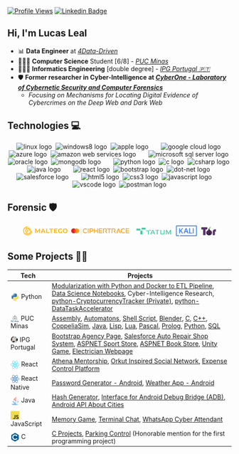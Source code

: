 [![Profile Views](https://hits.seeyoufarm.com/api/count/incr/badge.svg?url=https%3A%2F%2Fgithub.com%2Flucasoal&count_bg=%2000000&title_bg=%23000000&icon=&color=%23E7E7E7&title=Profile+Views&edge_flat=false)](https://hits.seeyoufarm.com) [![Linkedin Badge](https://img.shields.io/badge/-Linkedin-0D4074?=flat-circle&labelColor=black&logo=linkedin&logoColor=FFFFFF&link=https://www.linkedin.com/in/lucasomarandradeleal/)](https://www.linkedin.com/in/lucasleall/)

## Hi, I'm Lucas Leal

- 📊 **Data Engineer** at [_4Data-Driven_](http://www.4datadriven.com.br/)
- 👨🏻‍💻 **Computer Science** Student [6/8] - [_PUC Minas_](https://computacao.pucpcaldas.br/)
- 👨🏻‍💻 **Informatics Engineering** [double degree] - [_IPG Portugal 🇵🇹_](https://politecnicoguarda.pt/)
- 🛡️ **Former researcher in Cyber-Intelligence at [_CyberOne - Laboratory of Cybernetic Security and Computer Forensics_](https://sites.google.com/view/cyberonelab)**
  - _Focusing on Mechanisms for Locating Digital Evidence of Cybercrimes on the Deep Web and Dark Web_

## Technologies 💻
<div align="center">
  <!-- Sistemas Operacionais -->
  <img src="https://cdn.jsdelivr.net/gh/devicons/devicon/icons/linux/linux-original.svg" height="25" alt="linux logo"/>
  <img width="0"/>
  <img src="https://cdn.jsdelivr.net/gh/devicons/devicon/icons/windows8/windows8-original.svg" height="25" alt="windows8 logo"/>
  <img width="0"/>
  <img src="https://cdn.simpleicons.org/apple/B0BEC5" height="25" alt="apple logo"/>

  <!-- Nuvem -->
  <img width="20"/>
  <img src="https://skillicons.dev/icons?i=gcp" height="25" alt="google cloud logo"/>
  <img width="0"/>
  <img src="https://skillicons.dev/icons?i=azure" height="25" alt="azure logo"/>
  <img width="0"/>
  <img src="https://skillicons.dev/icons?i=aws" height="25" alt="amazon web services logo"/>

  <!-- Bancos de Dados -->
  <img width="20"/>
  <img src="https://cdn.jsdelivr.net/gh/devicons/devicon/icons/microsoftsqlserver/microsoftsqlserver-plain.svg" height="25" alt="microsoft sql server logo"/>
  <img width="0"/>
  <img src="https://cdn.jsdelivr.net/gh/devicons/devicon/icons/oracle/oracle-original.svg" height="25" alt="oracle logo"/>
  <img width="0"/>
  <img src="https://skillicons.dev/icons?i=mongodb" height="25" alt="mongodb logo"/>

  <!-- Linguagens de Programação -->
  <img width="20"/>
  <img src="https://skillicons.dev/icons?i=py" height="25" alt="python logo"/>
  <img width="0"/>
  <img src="https://skillicons.dev/icons?i=c" height="25" alt="c logo"/>
  <img width="0"/>
  <img src="https://skillicons.dev/icons?i=cs" height="25" alt="csharp logo"/>
  <img width="0"/>
  <img src="https://skillicons.dev/icons?i=java" height="25" alt="java logo"/>

  <!-- Frameworks e Bibliotecas -->
  <img width="20"/>
  <img src="https://skillicons.dev/icons?i=react" height="25" alt="react logo"/>
  <img width="0"/>
  <img src="https://skillicons.dev/icons?i=bootstrap" height="25" alt="bootstrap logo"/>
  <img width="0"/>
  <img src="https://skillicons.dev/icons?i=dotnet" height="25" alt="dot-net logo"/>
  <img width="0"/>
  <img src="https://cdn.jsdelivr.net/gh/devicons/devicon/icons/salesforce/salesforce-original.svg" height="25" alt="salesforce logo"/>
  
  <!-- Desenvolvimento Web -->
  <img width="20"/>
  <img src="https://skillicons.dev/icons?i=html" height="25" alt="html5 logo"/>
  <img width="0"/>
  <img src="https://skillicons.dev/icons?i=css" height="25" alt="css3 logo"/>
  <img width="0"/>
  <img src="https://skillicons.dev/icons?i=js" height="25" alt="javascript logo"/>

  <!-- Ferramentas de Desenvolvimento -->
  <img width="20"/>
  <img src="https://skillicons.dev/icons?i=vscode" height="25" alt="vscode logo"/>
  <img width="0"/>
  <img src="https://skillicons.dev/icons?i=postman" height="25" alt="postman logo"/>

  <!-- Outras Tecnologias e Ferramentas
  <img width="20"/>
  <img src="https://skillicons.dev/icons?i=ps" height="25" alt="adobe photoshop logo"/>
  <img width="0"/>
  <img src="https://skillicons.dev/icons?i=pr" height="25" alt="adobe premiere pro logo"/>
  -->
</div>


## Forensic 🛡️

<div align="center"> 
  <img align="center" alt="Maltego"     height="20" src="images/icons/maltego.png">
  <img width="0"/>
  <img align="center" alt="CipherTrace" height="20" src="images/icons/ciphertrace.png">
  <img width="0"/>
  <img align="center" alt="TATUM"       height="15" src="images/icons/tatum.png">
  <img width="0"/>
  <img align="center" alt="Kali Linux"  height="30" src="images/icons/kali.svg">
  <img width="0"/>
  <img align="center" alt="TOR"         height="20" src="images/icons/tor.png">
</div>

## Some Projects 🧑‍💻


| Tech        | Projects                                                                                                                |
|-------------------|-------------------------------------------------------------------------------------------------------------------------|
| <img align="top" alt="Python" height="20" src="images/icons/python.svg"> Python            | [Modularization with Python and Docker to ETL Pipeline](https://github.com/lucasoal/ModularizationPythonDockerETLpipeline), [Data Science Notebooks](https://github.com/lucasoal/puc-CienciaDaComputacao#python-notebook-), Cyber-Intelligence Research, [python-CryptocurrencyTracker (Private)](https://github.com/lucasoal/python-CryptocurrencyTracker), [python-DataTaskAccelerator](https://github.com/lucasoal/python-DataTaskAccelerator) |
| <img align="top" alt="PUC" height="17" src="images/icons/puc_minas.png"> PUC Minas         | [Assembly](https://github.com/lucasoal/puc-CienciaDaComputacao#assembly-), [Automatons](https://github.com/lucasoal/puc-CienciaDaComputacao#automatons-), [Shell Script](https://github.com/lucasoal/puc-CienciaDaComputacao#shell-script-), [Blender](https://github.com/lucasoal/puc-CienciaDaComputacao#blender-), [C](https://github.com/lucasoal/puc-CienciaDaComputacao#c-), [C++](https://github.com/lucasoal/puc-CienciaDaComputacao#c-1-), [CoppeliaSim](https://github.com/lucasoal/puc-CienciaDaComputacao#coppeliasim-), [Java](https://github.com/lucasoal/puc-CienciaDaComputacao#java-), [Lisp](https://github.com/lucasoal/puc-CienciaDaComputacao#lisp-), [Lua](https://github.com/lucasoal/puc-CienciaDaComputacao#lua-), [Pascal](https://github.com/lucasoal/puc-CienciaDaComputacao#pascal-), [Prolog](https://github.com/lucasoal/puc-CienciaDaComputacao#prolog-), [Python](https://github.com/lucasoal/puc-CienciaDaComputacao#python-notebook-), [SQL](https://github.com/lucasoal/puc-CienciaDaComputacao#sql-) |
| <img align="top" alt="IPG" height="17" src="images/icons/ipg.png"> IPG Portugal      | [Bootstrap Agency Page](https://github.com/lucasoal/bootstrap-ipg_ti-JupiterxWebsiteAgency), [Salesforce Auto Repair Shop System](https://github.com/lucasoal/salesforce-ipg_dsc-AutoRepairShop), [ASPNET Sport Store](https://github.com/lucasoal/aspnet-ipg_pi-SportsStore), [ASPNET Book Store](https://github.com/lucasoal/aspnet-ipg_pi-Books), [Unity Game](https://github.com/lucasoal/unity-ipg_sm-CockroachesInvaders), [Electrician Webpage](https://github.com/lucasoal/web-ipg_ti-AvadaWebsiteElectrician) |
| <img align="top" alt="React" height="20" src="images/icons/react.svg"> React             | [Athena Mentorship](https://github.com/athena-mentorship), [Orkut Inspired Social Network](https://github.com/lucasoal/Alurakut), [Expense Control Platform](https://github.com/lucasoal/ReactRedux) |
| <img align="top" alt="React Native" height="20" src="images/icons/react_native.png"> React Native      | [Password Generator - Android](https://github.com/lucasoal/app-password-generator), [Weather App - Android](https://github.com/lucasoal/AppClimapp) |
| <img align="top" alt="Java" height="20" src="images/icons/java.svg"> Java              | [Hash Generator](https://github.com/lucasoal/JavaGeradorHash), [Interface for Android Debug Bridge (ADB)](https://github.com/lucasoal/java-AdbInterface), [Android API About Cities](https://github.com/lucasoal/java-AndroidGeodbAPI) |
| <img align="top" alt="JavaScript" height="20" src="images/icons/js.svg"> JavaScript        | [Memory Game](https://github.com/lucasoal/javascript-course-MemoryGame), [Terminal Chat](https://github.com/lucasoal/javascript-course-Tchat), [WhatsApp Cyber Attendant](https://github.com/lucasoal/javascript-WppBot) |
| <img align="top" alt="C" height="20" src="images/icons/c.svg"> C                 | [C Projects](https://github.com/lucasoal/puc-CienciaDaComputacao#c), [Parking Control](https://github.com/lucasoal/puc-CienciaDaComputacao/tree/main/C/C-Estacionamentos) (Honorable mention for the first programming project) |
